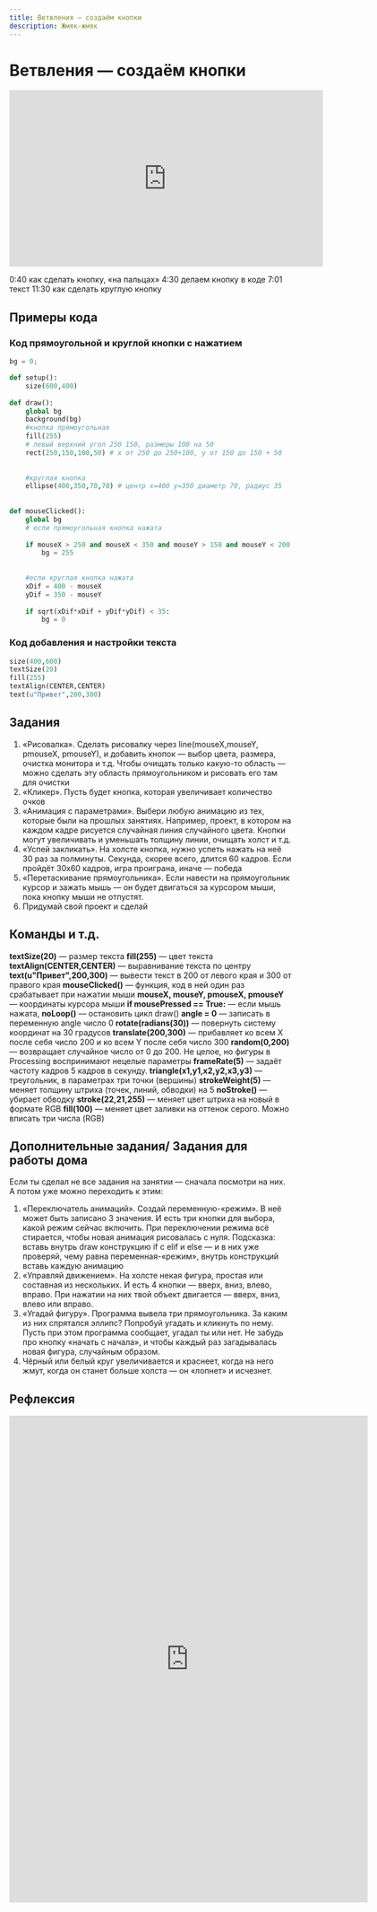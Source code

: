 ```yaml
---
title: Ветвления — создаём кнопки
description: Жмяк-жмяк
---
```


# Ветвления — создаём кнопки

<iframe width="560" height="315" src="https://www.youtube.com/embed/K8f7Lhy1uHM" frameborder="0" allow="accelerometer; autoplay; clipboard-write; encrypted-media; gyroscope; picture-in-picture" allowfullscreen></iframe>

0:40 как сделать кнопку, «на пальцах»
4:30 делаем кнопку в коде
7:01 текст
11:30 как сделать круглую кнопку

## Примеры кода

### Код прямоугольной и круглой кнопки с нажатием

```python
bg = 0;

def setup():
    size(600,400)
    
def draw():
    global bg
    background(bg)
    #кнопка прямоугольная
    fill(255)
    # левый верхний угол 250 150, размеры 100 на 50
    rect(250,150,100,50) # x от 250 до 250+100, y от 150 до 150 + 50  
    
    
    #круглая кнопка
    ellipse(400,350,70,70) # центр х=400 y=350 диаметр 70, радиус 35
    
    
def mouseClicked():
    global bg
    # если прямоугольная кнопка нажата
    
    if mouseX > 250 and mouseX < 350 and mouseY > 150 and mouseY < 200:
        bg = 255
        
    
    #если круглая кнопка нажата
    xDif = 400 - mouseX
    yDif = 350 - mouseY
    
    if sqrt(xDif*xDif + yDif*yDif) < 35:
        bg = 0

```

### Код добавления и настройки текста
```python
size(400,600)
textSize(20)
fill(255)
textAlign(CENTER,CENTER)
text(u"Привет",200,300)
```

## Задания

1. «Рисовалка». Сделать рисовалку через line(mouseX,mouseY, pmouseX, pmouseY), и добавить кнопок — выбор цвета, размера, очистка монитора и т.д. Чтобы очищать только какую-то область — можно сделать эту область прямоугольником и рисовать его там для очистки
2. «Кликер». Пусть будет кнопка, которая увеличивает количество очков
3. «Анимация с параметрами». Выбери любую анимацию из тех, которые были на прошлых занятиях. Например, проект, в котором на каждом кадре рисуется случайная линия случайного цвета. Кнопки могут увеличивать и уменьшать толщину линии, очищать холст и т.д.
4. «Успей закликать». На холсте кнопка, нужно успеть нажать на неё 30 раз за полминуты. Секунда, скорее всего, длится 60 кадров. Если пройдёт 30х60 кадров, игра проиграна, иначе — победа
5. «Перетаскивание прямоугольника». Если навести на прямоугольник курсор и зажать мышь — он будет двигаться за курсором мыши, пока кнопку мыши не отпустят.
6. Придумай свой проект и сделай

## Команды и т.д.

**textSize(20)** — размер текста
**fill(255)** — цвет текста
**textAlign(CENTER,CENTER)** — выравнивание текста по центру
**text(u"Привет",200,300)** — вывести текст в 200 от левого края и 300 от правого края
**mouseClicked()**  — функция, код в ней один раз срабатывает при нажатии мыши
**mouseX, mouseY, pmouseX, pmouseY** — координаты курсора мыши 
**if mousePressed == True:** — если мышь нажата, 
    **noLoop()** — остановить цикл draw() 
**angle = 0** — записать в переменную angle число 0
**rotate(radians(30))** — повернуть систему координат на 30 градусов
**translate(200,300)** — прибавляет ко всем X после себя число 200 и ко всем Y после себя число 300
**random(0,200)** — возвращает случайное число от 0 до 200. Не целое, но фигуры в Processing воспринимают нецелые параметры
**frameRate(5)** — задаёт частоту кадров 5 кадров в секунду.
**triangle(x1,y1,x2,y2,x3,y3)** — треугольник, в параметрах три точки (вершины)
**strokeWeight(5)** — меняет толщину штриха (точек, линий, обводки) на 5
**noStroke()** — убирает обводку
**stroke(22,21,255)** — меняет цвет штриха на новый в формате RGB
**fill(100)** — меняет цвет заливки на оттенок серого. Можно вписать три числа (RGB)

## Дополнительные задания/ Задания для работы дома

Если ты сделал не все задания на занятии — сначала посмотри на них. А потом уже можно переходить к этим:

1. «Переключатель анимаций». Создай переменную-«режим». В неё может быть записано 3 значения. И есть три кнопки  для выбора, какой режим сейчас включить. При переключении режима всё стирается, чтобы новая анимация рисовалась с нуля.
Подсказка: вставь внутрь draw конструкцию if с elif и else — и в них уже проверяй, чему равна переменная-«режим», внутрь конструкций вставь каждую анимацию
2. «Управляй движением». На холсте некая фигура, простая или составная из нескольких. И есть 4 кнопки — вверх, вниз, влево, вправо. При нажатии на них твой объект двигается — вверх, вниз, влево или вправо.
3. «Угадай фигуру». Программа вывела три прямоугольника. За каким из них спрятался эллипс? Попробуй угадать и кликнуть по нему. Пусть при этом программа сообщает, угадал ты или нет. Не забудь про кнопку «начать с начала», и чтобы каждый раз загадывалась новая фигура, случайным образом.
4. Чёрный или белый круг увеличивается и краснеет, когда на него жмут, когда он станет больше холста — он «лопнет» и исчезнет.

## Рефлексия

<iframe src="https://docs.google.com/forms/d/e/1FAIpQLSeGqsL7OlopxMnLE1Q2epqd6HCWXI_6c-Fc3p3sbdufSVw4og/viewform?embedded=true" width="640" height="868" frameborder="0" marginheight="0" marginwidth="0">Загрузка…</iframe>